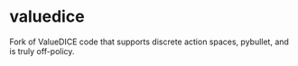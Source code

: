 # valuedice
Fork of ValueDICE code that supports discrete action spaces, pybullet, and is truly off-policy.
